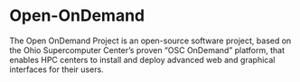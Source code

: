 # Open-OnDemand

The Open OnDemand Project is an open-source software project, based on the Ohio Supercomputer Center’s proven “OSC OnDemand” platform, that enables HPC centers to install and deploy advanced web and graphical interfaces for their users.
